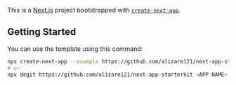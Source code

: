 This is a [Next.js](https://nextjs.org) project bootstrapped with [`create-next-app`](https://nextjs.org/docs/app/api-reference/cli/create-next-app).

## Getting Started

You can use the template using this command:

```bash
npx create-next-app --example https://github.com/alizare121/next-app-starterkit <YOUR_APP_NAME> 
# or
npx degit https://github.com/alizare121/next-app-starterkit <APP NAME>

```
